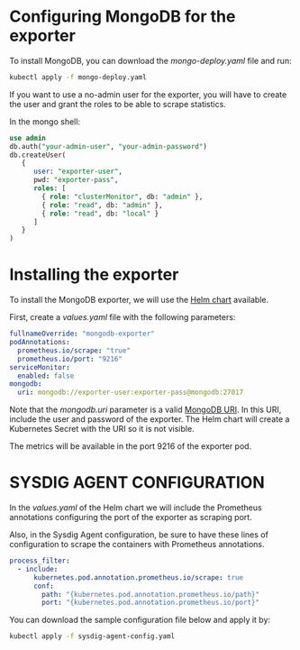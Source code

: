 # Configuring MongoDB for the exporter
To install MongoDB, you can download the _mongo-deploy.yaml_ file and run:
```bash
kubectl apply -f mongo-deploy.yaml
```

If you want to use a no-admin user for the exporter, you will have to create the user and grant the roles to be able to scrape statistics. 

In the mongo shell:
```sql
use admin
db.auth("your-admin-user", "your-admin-password")
db.createUser(
   {
      user: "exporter-user",
      pwd: "exporter-pass",
      roles: [ 
        { role: "clusterMonitor", db: "admin" },
        { role: "read", db: "admin" },
        { role: "read", db: "local" } 
      ]
   }
)
```

# Installing the exporter
To install the MongoDB exporter, we will use the [Helm chart](https://github.com/helm/charts/tree/master/stable/prometheus-mongodb-exporter) available. 

First, create a _values.yaml_ file with the following parameters:
```yaml
fullnameOverride: "mongodb-exporter"
podAnnotations:
  prometheus.io/scrape: "true"
  prometheus.io/port: "9216"
serviceMonitor:
  enabled: false
mongodb:
  uri: mongodb://exporter-user:exporter-pass@mongodb:27017
```

Note that the _mongodb.uri_ parameter is a valid [MongoDB URI](https://docs.mongodb.com/manual/reference/connection-string/).
In this URI, include the user and password of the exporter. The Helm chart will create a Kubernetes Secret with the URI so it is not visible. 

The metrics will be available in the port 9216 of the exporter pod.

# SYSDIG AGENT CONFIGURATION
In the _values.yaml_ of the Helm chart we will include the Prometheus annotations configuring the port of the exporter as scraping port.    

Also, in the Sysdig Agent configuration, be sure to have these lines of configuration to scrape the containers with Prometheus annotations.
```yaml
process_filter:
  - include:
      kubernetes.pod.annotation.prometheus.io/scrape: true
      conf:
        path: "{kubernetes.pod.annotation.prometheus.io/path}"
        port: "{kubernetes.pod.annotation.prometheus.io/port}"
```

You can download the sample configuration file below and apply it by:
```bash
kubectl apply -f sysdig-agent-config.yaml
```